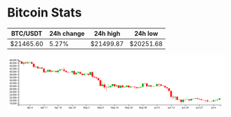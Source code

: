 # Bitcoin Stats

BTC/USDT|24h change|24h high|24h low|
|---|---|---|---|
|$21465.60|5.27%|$21499.87|$20251.68|

<img src="./chart.svg">
